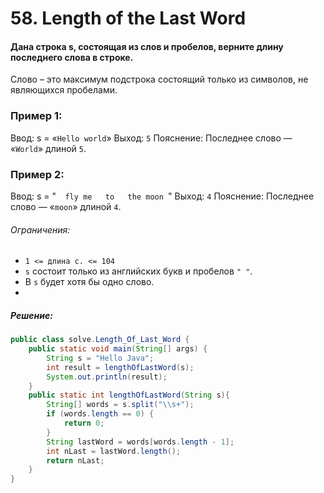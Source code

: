 # 58. Length of the Last Word

#### Дана строка s, состоящая из слов и пробелов, верните длину последнего слова в строке.

Слово – это максимум
подстрока
состоящий только из символов, не являющихся пробелами.

### Пример 1:

Ввод: s = «`Hello world`»
Выход: `5`
Пояснение: Последнее слово — «`World`» длиной `5`.

### Пример 2:
Ввод: s = "`   fly me   to   the moon  `"
Выход: `4`
Пояснение: Последнее слово — «`moon`» длиной `4`.


###### Ограничения:
- `1 <= длина с. <= 104`
- `s` состоит только из английских букв и пробелов `" "`.
- В `s` будет хотя бы одно слово.
- 
##### Решение:
```java
public class solve.Length_Of_Last_Word {
    public static void main(String[] args) {
        String s = "Hello Java";
        int result = lengthOfLastWord(s);
        System.out.println(result);
    }
    public static int lengthOfLastWord(String s){
        String[] words = s.split("\\s+");
        if (words.length == 0) {
            return 0;
        }
        String lastWord = words[words.length - 1];
        int nLast = lastWord.length();
        return nLast;
    }
}
